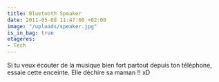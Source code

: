 ```yaml
---
title: Bluetooth Speaker
date: 2011-05-08 11:47:00 +02:00
image: "/uploads/speaker.jpg"
is_in_bag: true
etageres:
- Tech
---
```


Si tu veux écouter de la musique bien fort partout depuis ton téléphone, essaie cette enceinte. Elle déchire sa maman !! xD